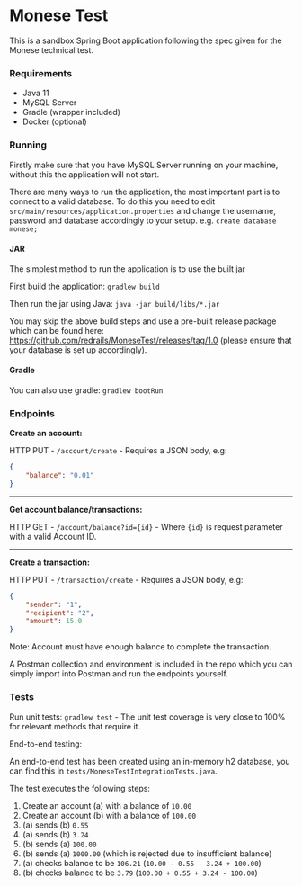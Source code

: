 # Monese Test

This is a sandbox Spring Boot application following the spec given for the Monese technical test.

### Requirements

- Java 11
- MySQL Server
- Gradle (wrapper included)
- Docker (optional)

### Running

Firstly make sure that you have MySQL Server running on your machine, without this the application will not start.

There are many ways to run the application, the most important part is to connect to a valid database.
To do this you need to edit `src/main/resources/application.properties` and change the username, password and database accordingly to your setup.
e.g. `create database monese;`

#### JAR

The simplest method to run the application is to use the built jar

First build the application: `gradlew build`

Then run the jar using Java: `java -jar build/libs/*.jar`

You may skip the above build steps and use a pre-built release package which can be found here: https://github.com/redrails/MoneseTest/releases/tag/1.0
(please ensure that your database is set up accordingly).

#### Gradle

You can also use gradle: `gradlew bootRun`

### Endpoints

**Create an account:**

HTTP PUT - `/account/create` - Requires a JSON body, e.g:

```json
{
    "balance": "0.01"
}
```

---

**Get account balance/transactions:**

HTTP GET - `/account/balance?id={id}` - Where `{id}` is request parameter with a valid Account ID.

---

**Create a transaction:**

HTTP PUT - `/transaction/create` - Requires a JSON body, e.g:

```json
{
    "sender": "1",
    "recipient": "2",
    "amount": 15.0
}
```

Note: Account must have enough balance to complete the transaction.

A Postman collection and environment is included in the repo which you can simply import into Postman and run the endpoints yourself.

### Tests

Run unit tests: `gradlew test` - The unit test coverage is very close to 100% for relevant methods that require it.

End-to-end testing:

An end-to-end test has been created using an in-memory h2 database, you can find this in `tests/MoneseTestIntegrationTests.java`.

The test executes the following steps: 

1. Create an account (a) with a balance of `10.00`
2. Create an account (b) with a balance of `100.00`
3. (a) sends (b) `0.55`
4. (a) sends (b) `3.24`
5. (b) sends (a) `100.00`
6. (b) sends (a) `1000.00` (which is rejected due to insufficient balance)
7. (a) checks balance to be `106.21` (`10.00 - 0.55 - 3.24 + 100.00`)
8. (b) checks balance to be `3.79` (`100.00 + 0.55 + 3.24 - 100.00`)